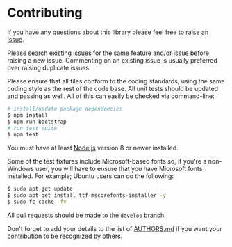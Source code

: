 # Contributing

If you have any questions about this library please feel free to
[raise an issue](https://github.com/NotNinja/convert-svg-to-png/issues/new).

Please [search existing issues](https://github.com/NotNinja/convert-svg-to-png/issues) for the same feature and/or issue
before raising a new issue. Commenting on an existing issue is usually preferred over raising duplicate issues.

Please ensure that all files conform to the coding standards, using the same coding style as the rest of the code base.
All unit tests should be updated and passing as well. All of this can easily be checked via command-line:

``` bash
# install/update package dependencies
$ npm install
$ npm run bootstrap
# run test suite
$ npm test
```

You must have at least [Node.js](https://nodejs.org) version 8 or newer installed.

Some of the test fixtures include Microsoft-based fonts so, if you're a non-Windows user, you will have to ensure that
you have Microsoft fonts installed. For example; Ubuntu users can do the following:

``` bash
$ sudo apt-get update
$ sudo apt-get install ttf-mscorefonts-installer -y
$ sudo fc-cache -fv
```

All pull requests should be made to the `develop` branch.

Don't forget to add your details to the list of
[AUTHORS.md](https://github.com/NotNinja/convert-svg-to-png/blob/master/AUTHORS.md) if you want your contribution to be
recognized by others.
